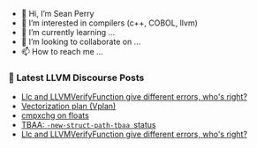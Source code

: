 - 👋 Hi, I’m Sean Perry
- 👀 I’m interested in compilers (c++, COBOL, llvm)
- 🌱 I’m currently learning ...
- 💞️ I’m looking to collaborate on ...
- 📫 How to reach me ...

<!---
s66perry/s66perry is a ✨ special ✨ repository because its `README.md` (this file) appears on your GitHub profile.
You can click the Preview link to take a look at your changes.
--->
### 📕 Latest LLVM Discourse Posts

<!-- DISCOURSE-LLVM:START -->
- [Llc and LLVMVerifyFunction give different errors, who&#39;s right?](https://discourse.llvm.org/t/llc-and-llvmverifyfunction-give-different-errors-whos-right/71678#post_11)
- [Vectorization plan &lpar;Vplan&rpar;](https://discourse.llvm.org/t/vectorization-plan-vplan/71552#post_13)
- [cmpxchg on floats](https://discourse.llvm.org/t/cmpxchg-on-floats/56182#post_16)
- [TBAA: `-new-struct-path-tbaa `status](https://discourse.llvm.org/t/tbaa-new-struct-path-tbaa-status/70349#post_2)
- [Llc and LLVMVerifyFunction give different errors, who&#39;s right?](https://discourse.llvm.org/t/llc-and-llvmverifyfunction-give-different-errors-whos-right/71678#post_10)
<!-- DISCOURSE-LLVM:END -->
